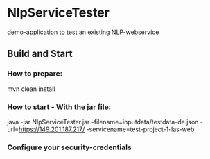 # NlpServiceTester
demo-application to test an existing NLP-webservice

## Build and Start

### How to prepare:

mvn clean install

### How to start - With the jar file:
java -jar NlpServiceTester.jar -filename=inputdata/testdata-de.json -url=https://149.201.187.217/ -servicename=test-project-1-las-web

### Configure your security-credentials 
